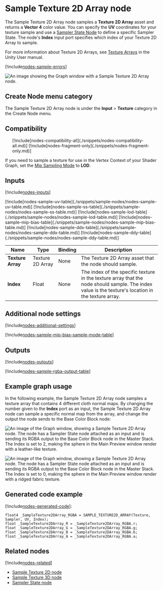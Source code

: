 # Sample Texture 2D Array node

The Sample Texture 2D Array node samples a **Texture 2D Array** asset and returns a **Vector 4** color value. You can specify the **UV** coordinates for your texture sample and use a [Sampler State Node](Sampler-State-Node.md) to define a specific Sampler State. The node's **Index** input port specifies which index of your Texture 2D Array to sample.

For more information about Texture 2D Arrays, see [Texture Arrays](https://docs.unity3d.com/Manual/class-Texture2DArray.html) in the Unity User manual.

[!include[nodes-sample-errors](./snippets/sample-nodes/nodes-sample-errors.md)]

![An image showing the Graph window with a Sample Texture 2D Array node.](images/sg-sample-texture-2d-array-node.png)

## Create Node menu category

The Sample Texture 2D Array node is under the **Input** &gt; **Texture** category in the Create Node menu.

## Compatibility

<ul>
    [!include[nodes-compatibility-all](./snippets/nodes-compatibility-all.md)]
    [!include[nodes-fragment-only](./snippets/nodes-fragment-only.md)]
</ul>

If you need to sample a texture for use in the Vertex Context of your Shader Graph, set the [Mip Sampling Mode](#additional-node-settings) to **LOD**.

## Inputs

[!include[nodes-inputs](./snippets/nodes-inputs.md)]

<table>
<thead>
<tr>
<th><strong>Name</strong></th>
<th><strong>Type</strong></th>
<th><strong>Binding</strong></th>
<th><strong>Description</strong></th>
</tr>
</thead>
<tbody>
<tr>
<td><strong>Texture Array</strong></td>
<td>Texture 2D Array</td>
<td>None</td>
<td>The Texture 2D Array asset that the node should sample.</td>
</tr>
<tr>
<td><strong>Index</strong></td>
<td>Float</td>
<td>None</td>
<td>The index of the specific texture in the texture array that the node should sample. The index value is the texture's location in the texture array.</td>
</tr>
[!include[nodes-sample-uv-table](./snippets/sample-nodes/nodes-sample-uv-table.md)]
[!include[nodes-sample-ss-table](./snippets/sample-nodes/nodes-sample-ss-table.md)]
[!include[nodes-sample-lod-table](./snippets/sample-nodes/nodes-sample-lod-table.md)]
[!include[nodes-sample-mip-bias-table](./snippets/sample-nodes/nodes-sample-mip-bias-table.md)]
[!include[nodes-sample-ddx-table](./snippets/sample-nodes/nodes-sample-ddx-table.md)]
[!include[nodes-sample-ddy-table](./snippets/sample-nodes/nodes-sample-ddy-table.md)]
</tbody>
</table>

## Additional node settings

[!include[nodes-additional-settings](./snippets/nodes-additional-settings.md)]

[!include[nodes-sample-mip-bias-sample-mode-table](./snippets/sample-nodes/nodes-sample-mip-bias-sample-mode-table.md)]

## Outputs

[!include[nodes-outputs](./snippets/nodes-outputs.md)]

[!include[nodes-sample-rgba-output-table](./snippets/sample-nodes/nodes-sample-rgba-output-table.md)]

## Example graph usage

In the following example, the Sample Texture 2D Array node samples a texture array that contains 4 different cloth normal maps. By changing the number given to the **Index** port as an input, the Sample Texture 2D Array node can sample a specific normal map from the array, and change the output the node sends to the Base Color Block node:

![An image of the Graph window, showing a Sample Texture 2D Array node. The node has a Sampler State node attached as an input and is sending its RGBA output to the Base Color Block node in the Master Stack. The Index is set to 2, making the sphere in the Main Preview window render with a leather-like texture.](images/sg-sample-texture-2d-array-node-example.png)

![An image of the Graph window, showing a Sample Texture 2D Array node. The node has a Sampler State node attached as an input and is sending its RGBA output to the Base Color Block node in the Master Stack. The Index is set to 0, making the sphere in the Main Preview window render with a ridged fabric texture.](images/sg-sample-texture-2d-array-node-example-2.png)


## Generated code example

[!include[nodes-generated-code](./snippets/nodes-generated-code.md)]:

```
float4 _SampleTexture2DArray_RGBA = SAMPLE_TEXTURE2D_ARRAY(Texture, Sampler, UV, Index);
float _SampleTexture2DArray_R = _SampleTexture2DArray_RGBA.r;
float _SampleTexture2DArray_G = _SampleTexture2DArray_RGBA.g;
float _SampleTexture2DArray_B = _SampleTexture2DArray_RGBA.b;
float _SampleTexture2DArray_A = _SampleTexture2DArray_RGBA.a;
```

## Related nodes

[!include[nodes-related](./snippets/nodes-related.md)]

- [Sample Texture 2D node](Sample-Texture-2D-Node.md)
- [Sample Texture 3D node](Sample-Texture-3D-Node.md)
- [Sampler State node](Sampler-State-Node.md)
